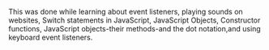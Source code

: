 This was done while learning about event listeners, playing sounds on websites, Switch statements in JavaScript, JavaScript Objects, Constructor functions, JavaScript objects-their methods-and the dot notation,and using keyboard event listeners.
